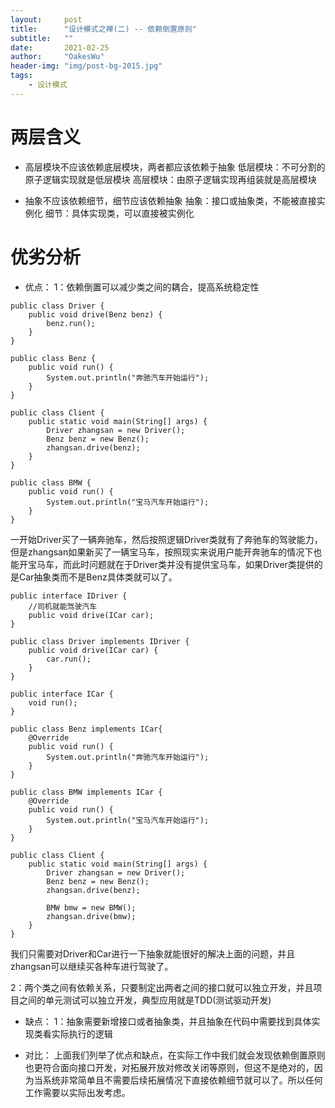 ```yaml
---
layout:     post
title:      "设计模式之禅(二) -- 依赖倒置原则"
subtitle:   ""
date:       2021-02-25
author:     "OakesWu"
header-img: "img/post-bg-2015.jpg"
tags:
    - 设计模式
---
```


# 两层含义
- 高层模块不应该依赖底层模块，两者都应该依赖于抽象
低层模块：不可分割的原子逻辑实现就是低层模块
高层模块：由原子逻辑实现再组装就是高层模块

- 抽象不应该依赖细节，细节应该依赖抽象
抽象：接口或抽象类，不能被直接实例化
细节：具体实现类，可以直接被实例化

# 优劣分析
-  优点：
1：依赖倒置可以减少类之间的耦合，提高系统稳定性
```
public class Driver {
    public void drive(Benz benz) {
        benz.run();
    }
}

public class Benz {
    public void run() {
        System.out.println("奔驰汽车开始运行");
    }
}

public class Client {
    public static void main(String[] args) {
        Driver zhangsan = new Driver();
        Benz benz = new Benz();
        zhangsan.drive(benz);
    }
}

public class BMW {
    public void run() {
        System.out.println("宝马汽车开始运行");
    }
}
```
一开始Driver买了一辆奔驰车，然后按照逻辑Driver类就有了奔驰车的驾驶能力，但是zhangsan如果新买了一辆宝马车，按照现实来说用户能开奔驰车的情况下也能开宝马车，而此时问题就在于Driver类并没有提供宝马车，如果Driver类提供的是Car抽象类而不是Benz具体类就可以了。
```
public interface IDriver {
    //司机就能驾驶汽车
    public void drive(ICar car);
}

public class Driver implements IDriver {
    public void drive(ICar car) {
        car.run();
    }
}

public interface ICar {
    void run();
}

public class Benz implements ICar{
    @Override
    public void run() {
        System.out.println("奔驰汽车开始运行");
    }
}

public class BMW implements ICar {
    @Override
    public void run() {
        System.out.println("宝马汽车开始运行");
    }
}

public class Client {
    public static void main(String[] args) {
        Driver zhangsan = new Driver();
        Benz benz = new Benz();
        zhangsan.drive(benz);

        BMW bmw = new BMW();
        zhangsan.drive(bmw);
    }
}
```
我们只需要对Driver和Car进行一下抽象就能很好的解决上面的问题，并且zhangsan可以继续买各种车进行驾驶了。

2：两个类之间有依赖关系，只要制定出两者之间的接口就可以独立开发，并且项目之间的单元测试可以独立开发，典型应用就是TDD(测试驱动开发)

- 缺点：
1：抽象需要新增接口或者抽象类，并且抽象在代码中需要找到具体实现类看实际执行的逻辑

- 对比：
上面我们列举了优点和缺点，在实际工作中我们就会发现依赖倒置原则也更符合面向接口开发，对拓展开放对修改关闭等原则，但这不是绝对的，因为当系统非常简单且不需要后续拓展情况下直接依赖细节就可以了。所以任何工作需要以实际出发考虑。
